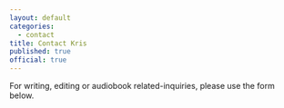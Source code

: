 ```yaml
---
layout: default
categories:
  - contact
title: Contact Kris
published: true
official: true
---
```



For writing, editing or audiobook related-inquiries, please use the form below. 